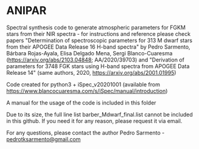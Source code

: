 # ANIPAR
Spectral synthesis code to generate atmospheric parameters for FGKM stars from their NIR spectra - for instructions and reference please check papers "Determination of spectroscopic parameters for 313 M dwarf stars from their APOGEE Data Release 16 H-band spectra" by Pedro Sarmento, Bárbara Rojas-Ayala, Elisa Delgado Mena, Sergi Blanco-Cuaresma (https://arxiv.org/abs/2103.04848; AA/2020/39703) and "Derivation of parameters for 3748 FGK stars using H-band spectra from APOGEE Data Release 14" (same authors, 2020, https://arxiv.org/abs/2001.01995)

Code created for python3 + iSpec_v20201001 (available from https://www.blancocuaresma.com/s/iSpec/manual/introduction)

A manual for the usage of the code is included in this folder

Due to its size, the full line list barber_Mdwarf_final.list cannot be included in this github. If you need it for any reason, please request it via email.

For any questions, please contact the author Pedro Sarmento - pedrotksarmento@gmail.com

